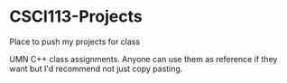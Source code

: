 # CSCI113-Projects
Place to push my projects for class

UMN C++ class assignments. Anyone can use them as reference if they want but I'd recommend not just copy pasting.
